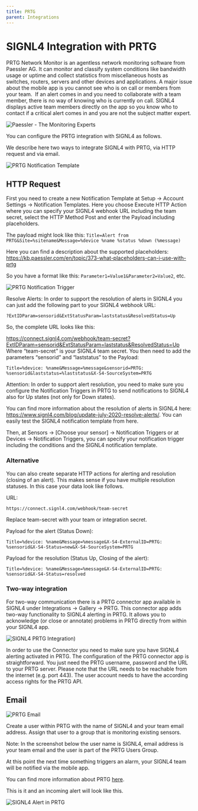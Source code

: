 ```yaml
---
title: PRTG
parent: Integrations
---
```


# SIGNL4 Integration with PRTG

PRTG Network Monitor is an agentless network monitoring software from Paessler AG. It can monitor and classify system conditions like bandwidth usage or uptime and collect statistics from miscellaneous hosts as switches, routers, servers and other devices and applications. A major issue about the mobile app is you cannot see who is on call or members from your team.  If an alert comes in and you need to collaborate with a team member, there is no way of knowing who is currently on call. SIGNL4 displays active team members directly on the app so you know who to contact if a critical alert comes in and you are not the subject matter expert.

![Paessler - The Monitoring Experts](paessler-the-monitoring-experts.png)

You can configure the PRTG integration with SIGNL4 as follows.

We describe here two ways to integrate SIGNL4 with PRTG, via HTTP request and via email.

![PRTG Notification Template](prtg-notification-template.png)

## HTTP Request

First you need to create a new Notification Template at Setup -> Account Settings -> Notification Templates. Here you choose Execute HTTP Action where you can specify your SIGNL4 webhook URL including the team secret, select the HTTP Method Post and enter the Payload including placeholders.

The payload might look like this: ```Title=Alert from PRTG&Site=%sitename&Message=%device %name %status %down (%message)```

Here you can find a description about the supported placeholders: https://kb.paessler.com/en/topic/373-what-placeholders-can-i-use-with-prtg

So you have a format like this: ```Parameter1=Value1&Parameter2=Value2```, etc.

![PRTG Notification Trigger](prtg-notification-trigger.png)

Resolve Alerts: In order to support the resolution of alerts in SIGNL4 you can just add the following part to your SIGNL4 webhook URL:

```
?ExtIDParam=sensorid&ExtStatusParam=laststatus&ResolvedStatus=Up
```

So, the complete URL looks like this:

https://connect.signl4.com/webhook/team-secret?ExtIDParam=sensorid&ExtStatusParam=laststatus&ResolvedStatus=Up
Where “team-secret” is your SIGNL4 team secret. You then need to add the parameters “sensorid” and “laststatus” to the Payload:

```
Title=%device: %name&Message=%message&sensorid=PRTG: %sensorid&laststatus=%laststatus&X-S4-SourceSystem=PRTG
```
Attention: In order to support alert resolution, you need to make sure you configure the Notification Triggers in PRTG to send notifications to SIGNL4 also for Up states (not only for Down states).

You can find more information about the resolution of alerts in SIGNL4 here: https://www.signl4.com/blog/update-july-2020-resolve-alerts/. You can easily test the SIGNL4 notification template from here.

Then, at Sensors -> [Choose your sensor] -> Notification Triggers or at Devices -> Notification Triggers, you can specify your notification trigger including the conditions and the SIGNL4 notification template.

### Alternative

You can also create separate HTTP actions for alerting and resolution (closing of an alert). This makes sense if you have multiple resolution statuses. In this case your data look like follows.

URL:

```
https://connect.signl4.com/webhook/team-secret
```
Replace team-secret with your team or integration secret.

Payload for the alert (Status Down):

```
Title=%device: %name&Message=%message&X-S4-ExternalID=PRTG: %sensorid&X-S4-Status=new&X-S4-SourceSystem=PRTG
```

Payload for the resolution (Status Up, Closing of the alert):

```
Title=%device: %name&Message=%message&X-S4-ExternalID=PRTG: %sensorid&X-S4-Status=resolved
```

### Two-way integration

For two-way communication there is a PRTG connector app available in SIGNL4 under Integrations -> Gallery -> PRTG. This connector app adds two-way functionality to SIGNL4 alerting in PRTG. It allows you to acknowledge (or close or annotate) problems in PRTG directly from within your SIGNL4 app.

![SIGNL4 PRTG Integration](signl4-prtg-app.png))

In order to use the Connector you need to make sure you have SIGNL4 alerting activated in PRTG. The configuration of the PRTG connector app is straightforward. You just need the PRTG username, password and the URL to your PRTG server. Please note that the URL needs to be reachable from the internet (e.g. port 443). The user account needs to have the according access rights for the PRTG API.

## Email

![PRTG Email](prtg-email.png)

Create a user within PRTG with the name of SIGNL4 and your team email address. Assign that user to a group that is monitoring existing sensors.

Note: In the screenshot below the user name is SIGNL4, email address is your team email and the user is part of the PRTG Users Group.

At this point the next time something triggers an alarm, your SIGNL4 team will be notified via the mobile app.

You can find more information about PRTG [here](https://kb.paessler.com/en/topic/89558-how-can-i-integrate-derdack-signl4-into-prtg).

This is it and an incoming alert will look like this.

![SIGNL4 Alert in PRTG](signl4-prtg.png)
